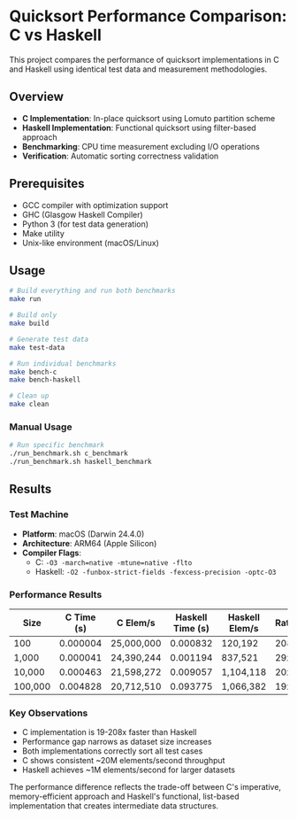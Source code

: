 # Quicksort Performance Comparison: C vs Haskell

This project compares the performance of quicksort implementations in C and Haskell using identical test data and measurement methodologies.

## Overview

- **C Implementation**: In-place quicksort using Lomuto partition scheme
- **Haskell Implementation**: Functional quicksort using filter-based approach
- **Benchmarking**: CPU time measurement excluding I/O operations
- **Verification**: Automatic sorting correctness validation

## Prerequisites

- GCC compiler with optimization support
- GHC (Glasgow Haskell Compiler)
- Python 3 (for test data generation)
- Make utility
- Unix-like environment (macOS/Linux)

## Usage

```bash
# Build everything and run both benchmarks
make run

# Build only
make build

# Generate test data
make test-data

# Run individual benchmarks
make bench-c
make bench-haskell

# Clean up
make clean
```

### Manual Usage

```bash
# Run specific benchmark
./run_benchmark.sh c_benchmark
./run_benchmark.sh haskell_benchmark
```

## Results

### Test Machine
- **Platform**: macOS (Darwin 24.4.0)
- **Architecture**: ARM64 (Apple Silicon)
- **Compiler Flags**: 
  - C: `-O3 -march=native -mtune=native -flto`
  - Haskell: `-O2 -funbox-strict-fields -fexcess-precision -optc-O3`

### Performance Results

| Size    | C Time (s) | C Elem/s   | Haskell Time (s) | Haskell Elem/s | Ratio |
|---------|------------|------------|------------------|----------------|-------|
| 100     | 0.000004   | 25,000,000 | 0.000832         | 120,192        | 208x  |
| 1,000   | 0.000041   | 24,390,244 | 0.001194         | 837,521        | 29x   |
| 10,000  | 0.000463   | 21,598,272 | 0.009057         | 1,104,118      | 20x   |
| 100,000 | 0.004828   | 20,712,510 | 0.093775         | 1,066,382      | 19x   |

### Key Observations

- C implementation is 19-208x faster than Haskell
- Performance gap narrows as dataset size increases
- Both implementations correctly sort all test cases
- C shows consistent ~20M elements/second throughput
- Haskell achieves ~1M elements/second for larger datasets

The performance difference reflects the trade-off between C's imperative, memory-efficient approach and Haskell's functional, list-based implementation that creates intermediate data structures.